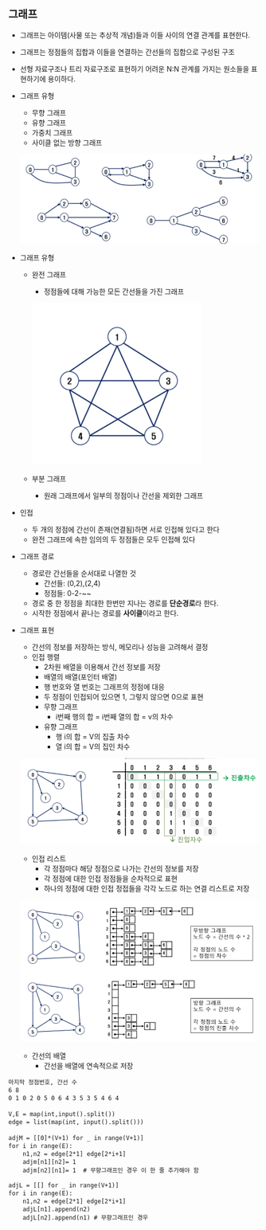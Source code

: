 ## 그래프

* 그래프는 아이템(사물 또는 추상적 개념)들과 이들 사이의 연결 관계를 표현한다.

* 그래프는 정점들의 집합과 이들을 연결하는 간선들의 집합으로 구성된 구조

* 선형 자료구조나 트리 자료구조로 표현하기 어려운 N:N 관계를 가지는 원소들을 표현하기에 용이하다. 

* 그래프 유형

  * 무향 그래프
  * 유향 그래프
  * 가중치 그래프
  * 사이클 없는 방향 그래프

  ![image-20211215164953546](01_그래프.assets/image-20211215164953546.png)

* 그래프 유형

  * 완전 그래프

    * 정점들에 대해 가능한 모든 간선들을 가진 그래프

    ![image-20211215165036652](01_그래프.assets/image-20211215165036652.png)

  * 부분 그래프
    * 원래 그래프에서 일부의 정점이나 간선을 제외한 그래프

* 인접

  * 두 개의 정점에 간선이 존재(연결됨)하면 서로 인접해 있다고 한다
  * 완전 그래프에 속한 임의의 두 정점들은 모두 인접해 있다

* 그래프 경로

  * 경로란 간선들을 순서대로 나열한 것
    * 간선들: (0,2),(2,4)
    * 정점들: 0-2-~~
  * 경로 중 한 정점을 최대한 한번만 지나는 경로를 **단순경로**라 한다.
  * 시작한 정점에서 끝나는 경로를 **사이클**이라고 한다.

* 그래프 표현

  * 간선의 정보를 저장하는 방식, 메모리나 성능을 고려해서 결정
  * 인접 행렬
    * 2차원 배열을 이용해서 간선 정보를 저장
    * 배열의 배열(포인터 배열)
    * 행 번호와 열 번호는 그래프의 정점에 대응
    * 두 정점이 인접되어 있으면 1, 그렇지 않으면 0으로 표현
    * 무향 그래프
      * i번째 행의 합 = i번째 열의 합 = v의 차수
    * 유향 그래프
      * 행 i의 합 = V의 집출 차수
      * 열 i의 합 = V의 집인  차수

  ![image-20211215170337334](01_그래프.assets/image-20211215170337334.png)

  * 인접 리스트
    * 각 정점마다 해당 정점으로 나가는 간선의 정보를 저장
    * 각 정점에 대한 인접 정점들을 순차적으로 표현
    * 하나의 정점에 대한 인접 정접들을 각각 노드로 하는 연결 리스트로 저장

  ![image-20211215170436350](01_그래프.assets/image-20211215170436350.png)

  * 간선의 배열
    * 간선을 배열에 연속적으로 저장

```
마지막 정점번호, 간선 수
6 8
0 1 0 2 0 5 0 6 4 3 5 3 5 4 6 4

V,E = map(int,input().split())
edge = list(map(int, input().split()))

adjM = [[0]*(V+1) for _ in range(V+1)]
for i in range(E):
	n1,n2 = edge[2*1] edge[2*i+1]
	adjm[n1][n2]= 1
	adjm[n2][n1]= 1  # 무향그래프인 경우 이 한 줄 추가해야 함
```

```
adjL = [[] for _ in range(V+1)]
for i in range(E):
	n1,n2 = edge[2*1] edge[2*i+1]
	adjL[n1].append(n2)
	adjL[n2].append(n1) # 무향그래프인 경우
```

